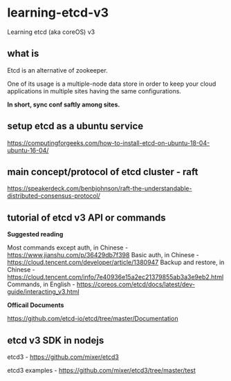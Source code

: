 # learning-etcd-v3

Learning etcd (aka coreOS)  v3

## what is

Etcd is an alternative of zookeeper. 

One of its usage is a multiple-node data store in order to keep your cloud applications in multiple sites having the same configurations.

**In short, sync conf saftly among sites.**


## setup etcd as a ubuntu service

https://computingforgeeks.com/how-to-install-etcd-on-ubuntu-18-04-ubuntu-16-04/

## main concept/protocol of etcd cluster - raft

https://speakerdeck.com/benbjohnson/raft-the-understandable-distributed-consensus-protocol/

## tutorial of etcd v3 API or commands

**Suggested reading**

Most commands except auth, in Chinese - https://www.jianshu.com/p/36429db7f398
Basic auth, in Chinese - https://cloud.tencent.com/developer/article/1380947
Backup and restore, in Chinese - https://cloud.tencent.com/info/7e40936e15a2ec21379855ab3a3e9eb2.html
Commands, in English - https://coreos.com/etcd/docs/latest/dev-guide/interacting_v3.html


**Officail Documents**

https://github.com/etcd-io/etcd/tree/master/Documentation


## etcd v3 SDK in nodejs

etcd3 - https://github.com/mixer/etcd3

etcd3 examples - https://github.com/mixer/etcd3/tree/master/test




